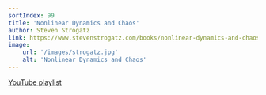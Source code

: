 ```yaml
---
sortIndex: 99
title: 'Nonlinear Dynamics and Chaos'
author: Steven Strogatz
link: https://www.stevenstrogatz.com/books/nonlinear-dynamics-and-chaos-with-applications-to-physics-biology-chemistry-and-engineering
image:
    url: '/images/strogatz.jpg'
    alt: 'Nonlinear Dynamics and Chaos'
---
```


[YouTube playlist](https://www.youtube.com/playlist?list=PLbN57C5Zdl6j_qJA-pARJnKsmROzPnO9V)
